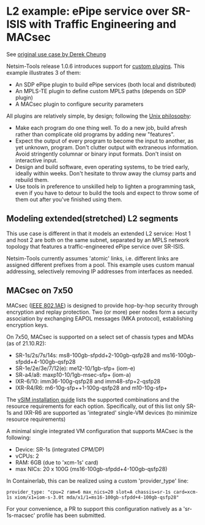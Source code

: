 # L2 example: ePipe service over SR-ISIS with Traffic Engineering and MACsec

See [original use case by Derek Cheung](https://medium.com/r/?url=https%3A%2F%2Fderekcheung.medium.com%2Fsegment-routing-b69f6ea2e3f5)

Netsim-Tools release 1.0.6 introduces support for [custom plugins](https://github.com/ipspace/netsim-tools/blob/master/docs/plugins.md).
This example illustrates 3 of them:
* An SDP ePipe plugin to build ePipe services (both local and distributed)
* An MPLS-TE plugin to define custom MPLS paths (depends on SDP plugin)
* A MACsec plugin to configure security parameters

All plugins are relatively simple, by design; following the [Unix philosophy](https://en.wikipedia.org/wiki/Unix_philosophy):
* Make each program do one thing well. To do a new job, build afresh rather than complicate old programs by adding new "features".
* Expect the output of every program to become the input to another, as yet unknown, program. Don't clutter output with extraneous information. Avoid stringently columnar or binary input formats. Don't insist on interactive input.
* Design and build software, even operating systems, to be tried early, ideally within weeks. Don't hesitate to throw away the clumsy parts and rebuild them.
* Use tools in preference to unskilled help to lighten a programming task, even if you have to detour to build the tools and expect to throw some of them out after you've finished using them.

## Modeling extended(stretched) L2 segments
This use case is different in that it models an extended L2 service: Host 1 and host 2 are both on the same subnet,
separated by an MPLS network topology that features a traffic-engineered ePipe service over SR-ISIS.

Netsim-Tools currently assumes 'atomic' links, i.e. different links are assigned different prefixes from a pool.
This example uses custom manual addressing, selectively removing IP addresses from interfaces as needed.

## MACsec on 7x50
MACsec ([IEEE 802.1AE](https://1.ieee802.org/security/802-1ae/)) is designed to provide hop-by-hop security through encryption and replay protection.
Two (or more) peer nodes form a security association by exchanging EAPOL messages (MKA protocol), establishing encryption keys.

On 7x50, MACsec is supported on a select set of chassis types and MDAs (as of 21.10.R2):
* SR-1s/2s/7s/14s: ms8-100gb-sfpdd+2-100gb-qsfp28 and ms16-100gb-sfpdd+4-100gb-qsfp28
* SR-1e/2e/3e/7/12(e): me12-10/1gb-sfp+ (iom-e)
* SR-a4/a8: maxp10-10/1gb-msec-sfp+ (iom-a)
* IXR-6/10: imm36-100g-qsfp28 and imm48-sfp+2-qsfp28
* IXR-R4/R6: m6-10g-sfp++1-100g-qsfp28 and m10-10g-sfp+

The [vSIM installation guide](https://documentation.nokia.com/cgi-bin/dbaccessfilename.cgi/3HE17166AAADTQZZA01_V1_vSIM%20Installation%20and%20Setup%20Guide%2021.10.R1.pdf) lists the supported combinations
and the resource requirements for each option. Specifically, out of this list only SR-1s and IXR-R6 are supported
as 'integrated' single-VM devices (to minimize resource requirements)

A minimal single integrated VM configuration that supports MACsec is the following:
* Device: SR-1s (integrated CPM/DP)
* vCPUs: 2
* RAM: 6GB (due to 'xcm-1s' card)
* max NICs: 20 x 100G (ms16-100gb-sfpdd+4-100gb-qsfp28)

In Containerlab, this can be realized using a custom 'provider_type' line:
```
provider_type: "cpu=2 ram=6 max_nics=20 slot=A chassis=sr-1s card=xcm-1s xiom/x1=iom-s-3.0t mda/x1/1=ms16-100gb-sfpdd+4-100gb-qsfp28"
```
For your convenience, a PR to support this configuration natively as a 'sr-1s-macsec' profile has been submitted.
